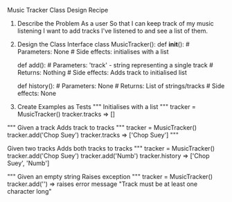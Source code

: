 Music Tracker Class Design Recipe

1. Describe the Problem
As a user
So that I can keep track of my music listening
I want to add tracks I've listened to and see a list of them.

2. Design the Class Interface
class MusicTracker():
    def __init__():
        # Parameters: None
        # Side effects: initialises with a list

    def add():
        # Parameters: 'track' - string representing a single track
        # Returns: Nothing
        # Side effects: Adds track to initialised list

    def history():
        # Parameters: None
        # Returns: List of strings/tracks
        # Side effects: None

3. Create Examples as Tests
"""
Initialises with a list
"""
tracker = MusicTracker()
tracker.tracks => []

"""
Given a track
Adds track to tracks
"""
tracker = MusicTracker()
tracker.add('Chop Suey')
tracker.tracks => ['Chop Suey']
"""

Given two tracks
Adds both tracks to tracks
"""
tracker = MusicTracker()
tracker.add('Chop Suey')
tracker.add('Numb')
tracker.history => ['Chop Suey', 'Numb']

"""
Given an empty string
Raises exception
"""
tracker = MusicTracker()
tracker.add('') => raises error message "Track must be at least one character long"